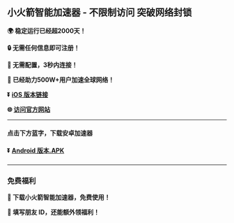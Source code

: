 ## 小火箭智能加速器 - 不限制访问 突破网络封锁 #
**:earth_africa: 稳定运行已经超2000天！**

**:lock: 无需任何信息即可注册！**

**:rocket: 无需配置，3秒内连接！**

**:man: 已经助力500W+用户加速全球网络！**

**:arrow_double_down: [iOS 版本链接](http://share.rocketai.shop/xgvpn.html?t=t3gu23za)**

**:globe_with_meridians: [访问官方网站](http://share.rocketai.shop/xgvpn.html?t=8u5v7led)** 

- - - -

#### 点击下方蓝字，下载安卓加速器

#### :arrow_double_down: [Android 版本.APK](http://share.456vpn.vip/xgvpn.html?t=u5q6ok55)

###
---
### 免费福利
**:gift: 下载小火箭智能加速器，免费使用！**

**:gift: 填写朋友 ID，还能额外领福利！**
